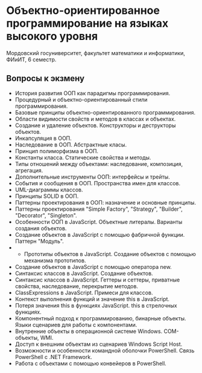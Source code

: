 # Объектно-ориентированное программирование на языках высокого уровня
Мордовский госуниверситет, факультет математики и информатики, ФИиИТ, 6 семестр.

## Вопросы к экзмену
* История развития ООП как парадигмы программирования.
* Процедурный и объектно-ориентированный стили программирования.
* Базовые принципы объектно-ориентированного программирования.
* Области видимости свойств и методов в классах и объектах.
* Создание и удаление объектов. Конструкторы и деструкторы объектов.
* Инкапсуляция в ООП.
* Наследование в ООП. Абстрактные класы.
* Принцип полиморфизма в ООП.
* Константы класса. Статические свойства и методы.
* Типы отношений между объектами: наследование, композиция, агрегация.
* Дополнительные инструменты ООП: интерфейсы и трейты.
* События и сообщения в ООП. Пространства имен для классов.
* UML-диаграммы классов.
* Принципы SOLID в ООП.
* Паттерны проектирования в ООП: назначение и основные принципы.
* Паттерны проектирования "Simple Factory", "Strategy", "Builder", "Decorator", "Singleton".
* Особенности ООП в JavaScript. Объектные литералы. Варианты создания объектов.
* Создание объектов в JavaScript с помощью фабричной функции. Паттерн "Модуль".
* * Прототипы объектов в JavaScript. Создание объектов с помощью механизма прототипов.
* Создание объектов в JavaScript с помощью оператора new.
* Синтаксис классов в JavaScript. Создание объектов.
* Синтаксис классов в JavaScript. Геттеры и сеттеры, приватные свойства, наследование, перекрытие методов.
* ClassExpressions в JavaScript. Примеси для классов.
* Контекст выполнения функций и значение this в JavaScript.
* Потеря значения this в функциях JavaScript. this в стрелочных функциях.
* Компонентный подход к программированию, бинарные объекты. Языки сценариев для работы с компонентами.
* Внутренние объекты в операционной системе Windows. COM-объекты, WMI.
* Доступ к внешним объектам из сценариев Windows Script Host.
* Возможности и особенности командной оболочки PowerShell. Связь PowerShell с .NET Framework.
* Работа с объектами с помощью конвейеров в PowerShell.
